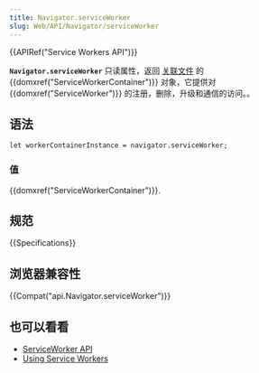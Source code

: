 ```yaml
---
title: Navigator.serviceWorker
slug: Web/API/Navigator/serviceWorker
---
```


{{APIRef("Service Workers API")}}

**`Navigator.serviceWorker`** 只读属性，返回 [关联文件](https://html.spec.whatwg.org/multipage/browsers.html#concept-document-window) 的 {{domxref("ServiceWorkerContainer")}} 对象，它提供对{{domxref("ServiceWorker")}} 的注册，删除，升级和通信的访问。。

## 语法

```plain
let workerContainerInstance = navigator.serviceWorker;
```

### 值

{{domxref("ServiceWorkerContainer")}}.

## 规范

{{Specifications}}

## 浏览器兼容性

{{Compat("api.Navigator.serviceWorker")}}

## 也可以看看

- [ServiceWorker API](/zh-CN/docs/Web/API/ServiceWorker_API)
- [Using Service Workers](/zh-CN/docs/Web/API/ServiceWorker_API/Using_Service_Workers)
